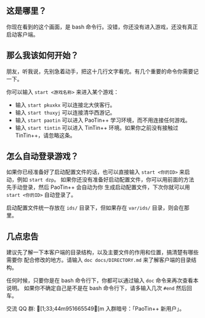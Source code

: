 ## 这是哪里？

你现在看到的这个画面，是 bash 命令行。没错，你还没有进入游戏，还没有真正启动客户端。

## 那么我该如何开始？

朋友，听我说，先别急着动手，把这十几行文字看完。有几个重要的命令你需要记一下。

你可以输入 `start <游戏名称>` 来进入某个游戏：
  - 输入 `start pkuxkx` 可以连接北大侠客行。
  - 输入 `start thuxyj` 可以连接清华西游记。
  - 输入 `start paotin` 可以进入 PaoTin++ 学习环境，而不用连接任何游戏。
  - 输入 `start tintin` 可以进入 TinTin++ 环境。如果你之前没有接触过 TinTin++，请忽略这条。

## 怎么自动登录游戏？

如果你已经准备好了启动配置文件的话，也可以直接输入 `start <你的ID>` 来启动，例如 `start dzp`。
如果你还没有准备好启动配置文件，你可以用前面的方法先手动登录，然后 PaoTin++ 会自动为你
生成启动配置文件，下次你就可以用 `start <你的ID>` 自动登录了。

启动配置文件统一存放在 `ids/` 目录下，但如果存在 `var/ids/` 目录，则会在那里。

## 几点忠告

建议先了解一下本客户端的目录结构，以及主要文件的作用和位置，搞清楚有哪些需要你
配合修改的地方。请输入 `doc docs/DIRECTORY.md` 来了解客户端的目录结构。

任何时候，只要你是在 bash 命令行下，你都可以通过输入 `doc` 命令来再次查看本说明。
如果你不确定自己是不是在 bash 命令行下，请多输入几次 `#end` 然后回车。

交流 QQ 群: [1;33;44m951665549[m 入群暗号：「PaoTin++ 新用户」。

